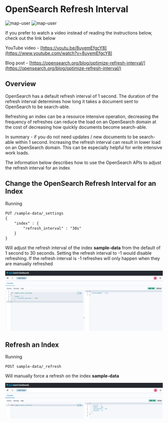# OpenSearch Refresh Interval

<img width="85" alt="map-user" src="https://img.shields.io/badge/views-1593-green"> <img width="125" alt="map-user" src="https://img.shields.io/badge/unique visits-1169-green">

If you prefer to watch a video instead of reading the instructions below, check out the link below

YouTube video - [https://youtu.be/8uyemEfgcY8](https://www.youtube.com/watch?v=8uyemEfgcY8)

Blog post - [https://opensearch.org/blog/optimize-refresh-interval/](https://opensearch.org/blog/optimize-refresh-interval/)

## Overview
OpenSearch has a default refresh interval of 1 second. The duration of the refresh interval determines how long it takes a document sent to OpenSearch to be search-able.

Refreshing an index can be a resource intensive operation, decreasing the frequency of refreshes can reduce the load on an OpenSearch domain at the cost of decreasing how quickly documents become search-able.

In summary - if you do not need updates / new documents to be search-able within 1 second. Increasing the refresh interval can result in lower load on an OpenSearch domain. This can be especially helpful for write intensive work loads.

The information below describes how to use the OpenSearch APIs to adjust the refresh interval for an index

## Change the OpenSearch Refresh Interval for an Index

Running

```
PUT /sample-data/_settings
{
    "index" : {
        "refresh_interval" : "30s"
    }
}
```

Will adjust the refresh interval of the index **sample-data** from the default of 1 second to 30 seconds. Setting the refresh interval to -1 would disable refreshing. If the refresh interval is -1 refreshes will only happen when they are manually refreshed

<img width="800" alt="cat_indicies_1" src="https://github.com/ev2900/OpenSearch_Refresh_Interval/blob/main/README/ChangeInterval.PNG">

## Refresh an Index

Running

```
POST sample-data/_refresh
```

 Will manually force a refresh on the index **sample-data**

 <img width="800" alt="cat_indicies_1" src="https://github.com/ev2900/OpenSearch_Refresh_Interval/blob/main/README/ForceRefresh.PNG">
